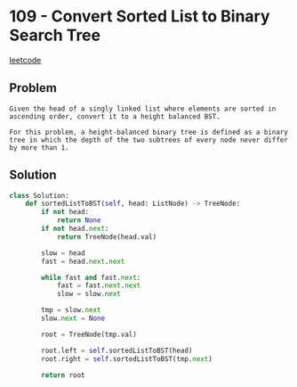 # 109 - Convert Sorted List to Binary Search Tree

[leetcode](https://leetcode.com/problems/convert-sorted-list-to-binary-search-tree/)

## Problem

    Given the head of a singly linked list where elements are sorted in ascending order, convert it to a height balanced BST.
    
    For this problem, a height-balanced binary tree is defined as a binary tree in which the depth of the two subtrees of every node never differ by more than 1.

## Solution

```python
class Solution:
    def sortedListToBST(self, head: ListNode) -> TreeNode:
        if not head:
            return None
        if not head.next:
            return TreeNode(head.val)

        slow = head
        fast = head.next.next

        while fast and fast.next:
            fast = fast.next.next
            slow = slow.next

        tmp = slow.next
        slow.next = None

        root = TreeNode(tmp.val)

        root.left = self.sortedListToBST(head)
        root.right = self.sortedListToBST(tmp.next)

        return root
```

